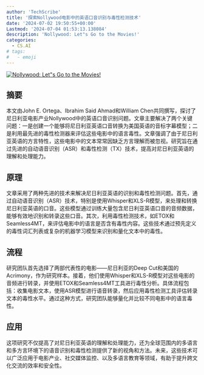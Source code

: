```yaml
---
author: 'TechScribe'
title: '探索Nollywood电影中的英语口音识别与毒性检测技术'
date: '2024-07-02 19:50:55+00:00'
Lastmod: '2024-07-04 01:53:13.138084'
description: 'Nollywood: Let"s Go to the Movies!'
categories:
  - CS.AI
# tags:
#   - emoji
---
```


[![Nollywood: Let"s Go to the Movies!](https://arxiv-research-1301205113.cos.ap-guangzhou.myqcloud.com/images/2407.02631v1.pdf_0.jpg)](https://arxiv.org/abs/2407.02631v1)

## 摘要

本文由John E. Ortega、Ibrahim Said Ahmad和William Chen共同撰写，探讨了尼日利亚电影产业Nollywood中的英语口音识别问题。文章主要解决了两个关键问题：一是创建一个能够将尼日利亚英语口音转换为美国英语的音标字幕模型；二是利用最先进的毒性检测器来评估这些电影中的语言毒性。文章强调了由于尼日利亚英语的方言特性，这些电影中的文本常常因缺乏方言理解而被忽视。研究旨在通过先进的自动语音识别（ASR）和毒性检测（TX）技术，提高对尼日利亚英语的理解和处理能力。<!--more-->

## 原理

文章采用了两种先进的技术来解决尼日利亚英语的识别和毒性检测问题。首先，通过自动语音识别（ASR）技术，特别是使用Whisper和XLS-R模型，来处理和转换尼日利亚英语的口音。这些模型通过训练大量包含尼日利亚英语口音的音频数据，能够有效地识别和转录这些口音。其次，利用毒性检测技术，如ETOX和Seamless4MT，来评估电影中的语言是否含有毒性内容。这些技术通过预先定义的毒性词汇列表或复杂的机器学习模型来识别和量化文本中的毒性。

## 流程

研究团队首先选择了两部代表性的电影——尼日利亚的Deep Cut和美国的Acrimony，作为研究样本。接着，他们使用Whisper和XLS-R模型对这些电影的音频进行转录，并使用ETOX和Seamless4MT工具进行毒性分析。具体流程包括：收集电影文本，使用ASR模型进行语音转录，然后应用毒性检测工具评估转录文本的毒性水平。通过这种方式，研究团队能够量化并比较不同电影中的语言毒性。

## 应用

这项研究不仅提高了对尼日利亚英语的理解和处理能力，还为全球范围内的多语言和多方言环境下的语音识别和毒性检测提供了新的视角和方法。未来，这些技术可以广泛应用于电影产业、社交媒体监控、以及多语言教育等领域，有助于提升跨文化交流的效率和安全性。